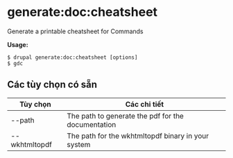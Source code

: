 # generate:doc:cheatsheet
Generate a printable cheatsheet for Commands

**Usage:**
```
$ drupal generate:doc:cheatsheet [options]
$ gdc  
```

## Các tùy chọn có sẵn
Tùy chọn | Các chi tiết
-------|-------------
--path | The path to generate the pdf for the documentation
--wkhtmltopdf | The path for the wkhtmltopdf binary in your system
